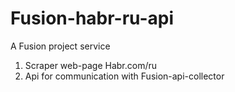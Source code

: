 # Fusion-habr-ru-api

A Fusion project service

1. Scraper web-page Habr.com/ru
2. Api for communication with Fusion-api-collector
